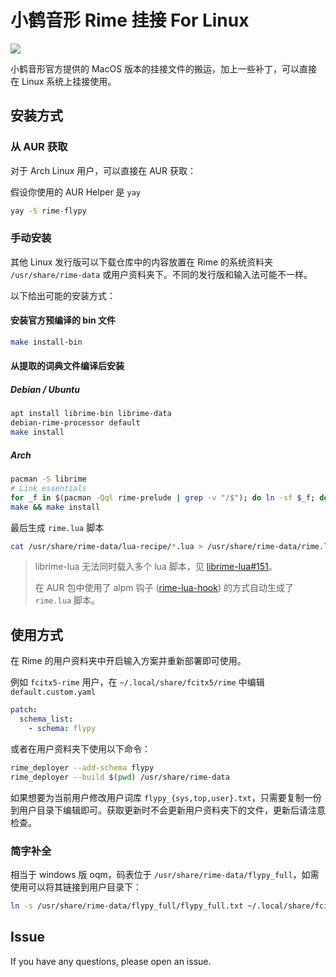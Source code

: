 # 小鹤音形 Rime 挂接 For Linux

![](https://img.shields.io/aur/version/rime-flypy)

小鹤音形官方提供的 MacOS 版本的挂接文件的搬运，加上一些补丁，可以直接在 Linux 系统上挂接使用。

## 安装方式

### 从 AUR 获取

对于 Arch Linux 用户，可以直接在 AUR 获取：

假设你使用的 AUR Helper 是 `yay`

```bash
yay -S rime-flypy
```

### 手动安装

其他 Linux 发行版可以下载仓库中的内容放置在 Rime 的系统资料夹 `/usr/share/rime-data` 或用户资料夹下。不同的发行版和输入法可能不一样。

以下给出可能的安装方式：

#### 安装官方预编译的 bin 文件

```bash
make install-bin
```

#### 从提取的词典文件编译后安装

##### Debian / Ubuntu

```bash
apt install librime-bin librime-data
debian-rime-processor default
make install
```

##### Arch

```bash
pacman -S librime
# Link essentials
for _f in $(pacman -Qql rime-prelude | grep -v "/$"); do ln -sf $_f; done
make && make install
```

最后生成 `rime.lua` 脚本

```bash
cat /usr/share/rime-data/lua-recipe/*.lua > /usr/share/rime-data/rime.lua
```

> librime-lua 无法同时载入多个 lua 脚本，见 [librime-lua#151](https://github.com/hchunhui/librime-lua/issues/151)。
>
> 在 AUR 包中使用了 alpm 钩子 ([rime-lua-hook](https://github.com/ayalhw/rime-lua-hook)) 的方式自动生成了 `rime.lua` 脚本。

## 使用方式

在 Rime 的用户资料夹中开启输入方案并重新部署即可使用。

例如 `fcitx5-rime` 用户，在 `~/.local/share/fcitx5/rime` 中编辑 `default.custom.yaml`

```yaml
patch:
  schema_list:
    - schema: flypy
```

或者在用户资料夹下使用以下命令：

```bash
rime_deployer --add-schema flypy
rime_deployer --build $(pwd) /usr/share/rime-data
```

如果想要为当前用户修改用户词库 `flypy_{sys,top,user}.txt`，只需要复制一份到用户目录下编辑即可。获取更新时不会更新用户资料夹下的文件，更新后请注意检查。

### 简字补全

相当于 windows 版 oqm，码表位于 `/usr/share/rime-data/flypy_full`，如需使用可以将其链接到用户目录下：

```bash
ln -s /usr/share/rime-data/flypy_full/flypy_full.txt ~/.local/share/fcitx5/rime/
```

## Issue

If you have any questions, please open an issue.
